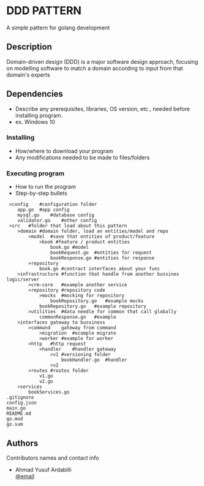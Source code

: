 # DDD PATTERN

A simple pattern for golang development

## Description

Domain-driven design (DDD) is a major software design approach, focusing on modelling software to match a domain according to input from that domain's experts

## Dependencies

* Describe any prerequisites, libraries, OS version, etc., needed before installing program.
* ex. Windows 10

### Installing

* How/where to download your program
* Any modifications needed to be made to files/folders

### Executing program

* How to run the program
* Step-by-step bullets

```
 >config    #configuration folder
    app.go  #app config
    mysql.go    #database config
    validator.go    #other config
 >src   #folder that load about this pattern
    >domain #domain folder, load an entities/model and repo
        >model  #save that entities of product/feature
            >book #feature / product entities
                book.go #model
                bookRequest.go  #entities for request
                bookResponse.go #entities for response
        >repository
            book.go #contract interfaces about your func
    >infrastructure #function that handle from another bussines logic/server
        >crm-core   #example another service
        >repository #repository code
            >mocks  #mocking for repository
                bookRepository.go   #example mocks
            bookRepository.go   #example repository
        >utilities  #data needle for common that call globally
            commonResponse.go   #example
    >interfaces gateway to bussiness
        >command    gateway from command
            >migration  #ecample migrate
            >worker #example for worker
        >http   #http request
            >handler    #handler gateway
                >v1 #versioning folder
                    bookHandler.go  #handler 
                >v2
        >routes #routes folder
            v1.go
            v2.go
    >services
        bookServices.go
.gitignore
config.json
main.go
README.md
go.mod
go.sum        
```

## Authors

Contributors names and contact info

- Ahmad Yusuf Ardabilli  
[@email](billya749@gmail.com)

